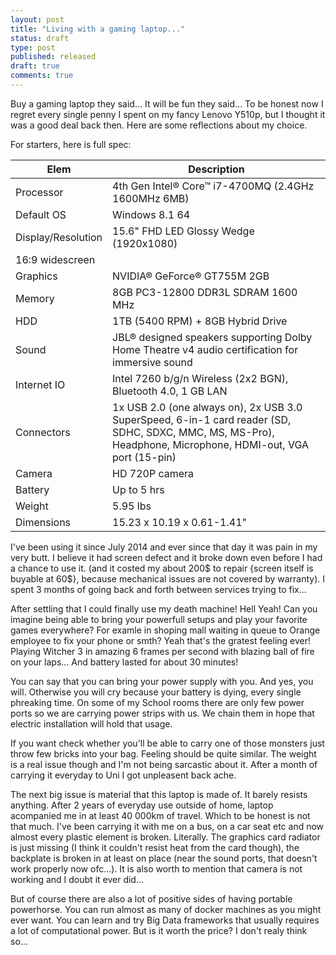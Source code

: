 ```yaml
---
layout: post
title: "Living with a gaming laptop..."
status: draft
type: post
published: released
draft: true
comments: true
---
```


Buy a gaming laptop they said... It will be fun they said... To be honest now I regret every single penny I spent on my fancy Lenovo Y510p, but I thought it was a good deal back then. Here are some reflections about my choice.

<!--more-->

For starters, here is full spec:

| Elem | Description |
| ---- | ----------- |
| Processor | 4th Gen Intel® Core™ i7-4700MQ (2.4GHz 1600MHz 6MB) |
| Default OS               | Windows 8.1 64 |
| Display/Resolution | 15.6" FHD LED Glossy Wedge (1920x1080)
    16:9 widescreen|
| Graphics | NVIDIA® GeForce® GT755M 2GB |
| Memory | 8GB PC3-12800 DDR3L SDRAM 1600 MHz |
| HDD | 1TB (5400 RPM) + 8GB Hybrid Drive |
| Sound | JBL® designed speakers supporting Dolby Home Theatre v4 audio certification for immersive sound |
| Internet IO | Intel 7260 b/g/n Wireless (2x2 BGN), Bluetooth 4.0, 1 GB LAN |
| Connectors | 1x USB 2.0 (one always on), 2x USB 3.0 SuperSpeed, 6-in-1 card reader (SD, SDHC, SDXC, MMC, MS, MS-Pro), Headphone, Microphone, HDMI-out, VGA port (15-pin) |
| Camera | HD 720P camera |
| Battery | Up to 5 hrs |
| Weight | 5.95 lbs |
| Dimensions | 15.23 x 10.19 x 0.61-1.41"|

I've been using it since July 2014 and ever since that day it was pain in my very butt. I believe it had screen defect and it broke down even before I had a chance to use it. (and it costed my about 200$ to repair {screen itself is buyable at 60$}, because mechanical issues are not covered by warranty). I spent 3 months of going back and forth between services trying to fix...

After settling that I could finally use my death machine! Hell Yeah! Can you imagine being able to bring your powerfull setups and play your favorite games everywhere? For examle in shoping mall waiting in queue to Orange employee to fix your phone or smth? Yeah that's the gratest feeling ever! Playing Witcher 3 in amazing 6 frames per second with blazing ball of fire on your laps... And battery lasted for about 30 minutes!

You can say that you can bring your power supply with you. And yes, you will. Otherwise you will cry because your battery is dying, every single phreaking time. On some of my School rooms there are only few power ports so we are carrying power strips with us. We chain them in hope that electric installation will hold that usage.

If you want check whether you'll be able to carry one of those monsters just throw few bricks into your bag. Feeling should be quite similar. The weight is a real issue though and I'm not being sarcastic about it. After a month of carrying it everyday to Uni I got unpleasent back ache.

The next big issue is material that this laptop is made of. It barely resists anything. After 2 years of everyday use outside of home, laptop acompanied me in at least 40 000km of travel. Which to be honest is not that much. I've been carrying it with me on a bus, on a car seat etc and now almost every plastic element is broken. Literally. The graphics card radiator is just missing (I think it couldn't resist heat from the card though), the backplate is broken in at least on place (near the sound ports, that doesn't work properly now ofc...). It is also worth to mention that camera is not working and I doubt it ever did...

But of course there are also a lot of positive sides of having portable powerhorse. You can run almost as many of docker machines as you might ever want. You can learn and try Big Data frameworks that usually requires a lot of computational power. But is it worth the price? I don't realy think so...
